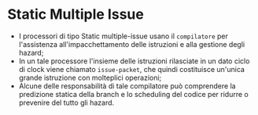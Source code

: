 # Static Multiple Issue
- I processori di tipo Static multiple-issue usano il `compilatore` per l'assistenza all'impacchettamento delle istruzioni e alla gestione degli hazard;
- In un tale processore l'insieme delle istruzioni rilasciate in un dato ciclo di clock viene chiamato `issue-packet`, che quindi costituisce un'unica grande istruzione con molteplici operazioni;
- Alcune delle responsabilità di tale compilatore può comprendere la predizione statica della branch e lo scheduling del codice per ridurre o prevenire del tutto gli hazard.